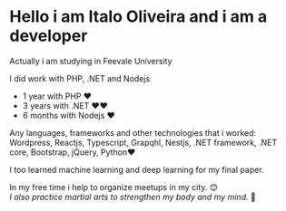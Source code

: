 # Hello i am Italo Oliveira and i am a developer

Actually i am studying in Feevale University 

I did work with PHP, .NET and Nodejs
- 1 year with PHP ❤️
- 3 years with .NET ❤️❤️
- 6 months with Nodejs ❤️

Any languages, frameworks and other technologies that i worked: Wordpress, Reactjs, Typescript, Grapqhl, Nestjs, .NET framework, .NET core, Bootstrap, jQuery, Python❤️

I too learned machine learning and deep learning for my final paper. 

In my free time i help to organize meetups in my city. 😊  
*I also practice martial arts to strengthen my body and my mind.* 👊
  

  
